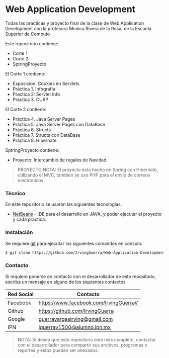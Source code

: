 # Web Application Development

Todas las practicas y proyecto final de la clase de Web Application Development con la profesora Monica Rivera de la Rosa, de la Escuela Superior de Computo

Este repositorio contiene: 
  - Corte 1
  - Corte 2
  - SptringProyecto
  
El Corte 1 contiene:
  - Exposicion. Cookies en Servlets
  - Práctica 1. Infografia
  - Practica 2: Servlet Info
  - Práctica 3. CURP
  
El Corte 2 contiene:
  - Práctica 4. Java Server Pages
  - Práctica 5. Java Server Pages con DataBase
  - Práctica 6. Structs
  - Práctica 7. Structs con DataBase
  - Práctica 8. Hibernate

SptringProyecto contiene:
  - Proyecto: Intercambio de regalos de Navidad.
  > PROYECTO NOTA: El proyecto esta hecho en Spring con Hibernate, utilizando el MVC, tambien se uso PHP para el envio de correos electronicos.

### Técnico

En este repositorio se usaron las siguientes tecnologias.

* [NetBeans](https://netbeans.org/downloads/8.0.2/) - IDE para el desarrollo en JAVA, y poder ejecutar el proyecto y cada practica.

### Instalación

Se requiere [git](https://git-scm.com/) para ejecutar los siguientes comandos en consola:

```sh
$ git clone https://github.com/IrvingGuerra/Web-Application-Development
```

### Contacto

Si requiere ponerse en contacto con el desarrollador de este repositorio, escriba un mensaje en alguno de los siquientes contactos

| Red Social | Contacto |
| ------ | ------ |
| Facebook | https://www.facebook.com/IrvingGuerraV|
| Github | https://github.com/IrvingGuerra |
| Google | guerravargasirving@gmail.com |
| IPN | iguerrav1500@alumno.ipn.mx |

 > NOTA: Si desea que este repositorio este más completo, contactar con el desarrollador para compartir sus archivos, programas o reportes y estos puedan ser anexados.
